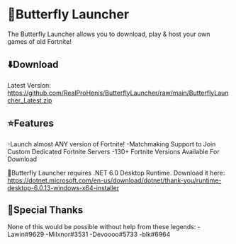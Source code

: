 # 🦋Butterfly Launcher
The Butterfly Launcher allows you to download, play & host your own games of old Fortnite!<br>

## ⬇️Download
Latest Version: https://github.com/RealProHenis/ButterflyLauncher/raw/main/ButterflyLauncher_Latest.zip

## ⭐Features
-Launch almost ANY version of Fortnite!
-Matchmaking Support to Join Custom Dedicated Fortnite Servers
-130+ Fortnite Versions Available For Download

🚨Butterfly Launcher requires .NET 6.0 Desktop Runtime.
Download it here: https://dotnet.microsoft.com/en-us/download/dotnet/thank-you/runtime-desktop-6.0.13-windows-x64-installer

## 💙Special Thanks
None of this would be possible without help from these legends:
-Lawin#9629
-Milxnor#3531
-Devoooo#5733
-blk#6964
